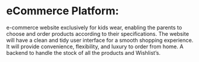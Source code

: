 # eCommerce Platform:
e-commerce website exclusively for kids wear, enabling the parents to choose and order products according to their specifications. The website will have a clean and tidy user interface for a smooth shopping experience. It will provide convenience, flexibility, and luxury to order from home. A backend to handle the stock of all the products and Wishlist’s.
